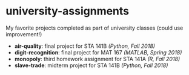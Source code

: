 # university-assignments
My favorite projects completed as part of university classes (could use improvement!)

* **air-quality**: final project for STA 141B *(Python, Fall 2018)*
* **digit-recognition**: final project for MAT 167 *(MATLAB, Spring 2018)*
* **monopoly**: third homework assignment for STA 141A *(R, Fall 2018)*
* **slave-trade**: midterm project for STA 141B *(Python, Fall 2018)*
